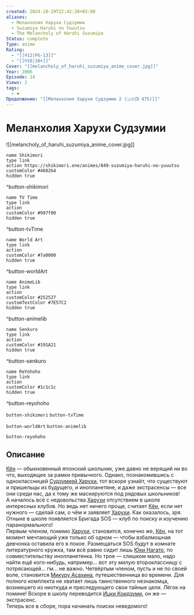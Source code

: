 ```yaml
---
created: 2024-10-29T22:42:28+03:00
aliases:
  - Меланхолия Харухи Судзумии
  - Suzumiya Haruhi no Yuuutsu
  - The Melancholy of Haruhi Suzumiya
Status: complete
Type: anime
Rating:
  - "[[®️12|PG-13]]"
  - "[[®️16|16+]]"
Cover: "[[melancholy_of_haruhi_suzumiya_anime_cover.jpg]]"
Year: 2006
Episode: 14
Views: 2
tags:
  - ❤
Продолжение: "[[Меланхолия Харухи Судзумии 2 (🇯🇵📺 475)]]"
---
```


# Меланхолия Харухи Судзумии

![[melancholy_of_haruhi_suzumiya_anime_cover.jpg]]

```button
name Shikimori
type link
action https://shikimori.one/animes/849-suzumiya-haruhi-no-yuuutsu
customColor #4682b4
hidden true
```
^button-shikimori

```button
name TV Time
type link
action 
customColor #997f00
hidden true
```
^button-tvTime

```button
name World Art
type link
action 
customColor #7a0000
hidden true
```
^button-worldArt

```button
name AnimeLib
type link
action 
customColor #252527
customTextColor #7E57C2
hidden true
```
^button-animelib

```button
name Senkuro
type link
action 
customColor #191A21
hidden true
```
^button-senkuro

```button
name ReYohoho
type link
action 
customColor #1c1c1c
hidden true
```
^button-reyohoho



`button-shikimori` `button-tvTime`

`button-worldArt` `button-animelib`

`button-reyohoho`

## Описание

[Кён](https://shikimori.one/characters/252-kyon) — обыкновенный японский школьник, уже давно не верящий ни во что, выходящее за рамки привычного. Однако, познакомившись с одноклассницей [Судзумией Харухи](https://shikimori.one/characters/251-haruhi-suzumiya), тот вскоре узнаёт, что существуют и пришельцы из будущего, и инопланетяне, и даже экстрасенсы — все они среди нас, да к тому же маскируются под рядовых школьников!  
А началось всё с недовольства [Харухи](https://shikimori.one/characters/251-haruhi-suzumiya) отсутствием в школе интересных клубов. Но ведь нет ничего проще, считает [Кён](https://shikimori.one/characters/252-kyon), если нет нужного — сделай сам, о чём и заявляет [Харухи](https://shikimori.one/characters/251-haruhi-suzumiya). Как оказалось, зря. Отныне в школе появляется Бригада SOS — клуб по поиску и изучению паранормального!  
Первым членом, помимо [Харухи](https://shikimori.one/characters/251-haruhi-suzumiya), становится, конечно же, [Кён](https://shikimori.one/characters/252-kyon), на тот момент мечтающий уже только об одном — чтобы взбалмошная девчонка оставила его в покое. Размещаться SOS будут в комнате литературного кружка, там всё равно сидит лишь [Юки Нагато](https://shikimori.one/characters/249-yuki-nagato), по совместительству инопланетянка. Но трое — слишком мало, надо найти ещё кого-нибудь, например... вот эту милую второклассницу с потрясающей... гм... не важно. Четвёртым членом, пусть и не по своей воле, становится [Микуру Асахина](https://shikimori.one/characters/253-mikuru-asahina), путешественница во времени. Для полного комплекта не хватает лишь таинственного незнакомца, возникшего из ниоткуда и преследующего свои тайные цели. Лёгок на помине! Вскоре в школу переводится [Ицки Коидзуми](https://shikimori.one/characters/254-itsuki-koizumi), он же — экстрасенс.  
Теперь все в сборе, пора начинать поиски неведомого!
